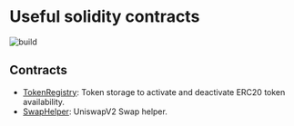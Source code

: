 # Useful solidity contracts

![build](https://github.com/kindynosmx/solidity-utils/actions/workflows/build.yml/badge.svg)

## Contracts

- [TokenRegistry](/contracts//tokens/TokensRegistry.sol): Token storage to activate and deactivate ERC20 token availability.
- [SwapHelper](/contracts//swap/SwapHelper.sol): UniswapV2 Swap helper.
